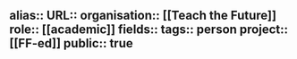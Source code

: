 alias::
URL::
organisation:: [[Teach the Future]] 
role:: [[academic]] 
fields::
tags:: person
project:: [[FF-ed]] 
public:: true
-